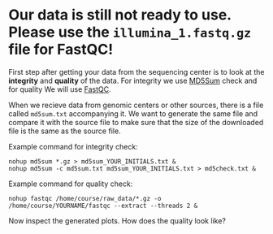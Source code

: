 
# Our data is still not ready to use. Please use the `illumina_1.fastq.gz` file for FastQC!

First step after getting your data from the sequencing center is to look at the **integrity** and **quality** of the data. For integrity we use [MD5Sum](https://en.wikipedia.org/wiki/Md5sum#:~:text=md5sum%20is%20used%20to%20verify,error%20or%20non%2Dmalicious%20meddling.) check and for quality We will use [FastQC](https://www.bioinformatics.babraham.ac.uk/projects/fastqc/).

When we recieve data from genomic centers or other sources, there is a file called `md5sum.txt` accompanying it. We want to generate the same file and compare it with the source file to make sure that the size of the downloaded file is the same as the source file. 

Example command for integrity check:

```
nohup md5sum *.gz > md5sum_YOUR_INITIALS.txt &  
nohup md5sum -c md5sum.txt md5sum_YOUR_INITIALS.txt > md5check.txt &

```


Example command for quality check:

```
nohup fastqc /home/course/raw_data/*.gz -o /home/course/YOURNAME/fastqc --extract --threads 2 &
```

Now inspect the generated plots. How does the quality look like?


